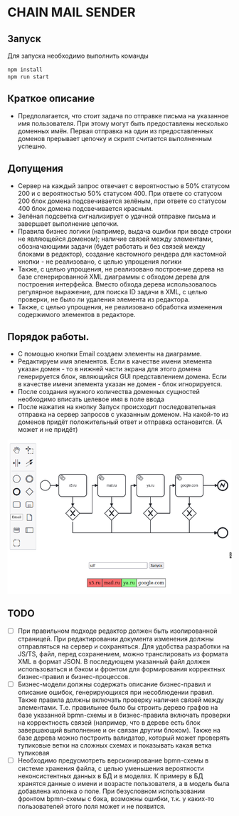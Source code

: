 # CHAIN MAIL SENDER

## Запуск
Для запуска необходимо выполнить команды
```
npm install
npm run start 
```

## Краткое описание
- Предполагается, что стоит задача по отправке письма на указанное имя пользователя. При этому могут быть предоставлены несколько доменных имён. Первая отправка на один из предоставленных доменов прерывает цепочку и скрипт считается выполненным успешно.

## Допущения
- Сервер на каждый запрос отвечает с вероятностью в 50% статусом 200 и с вероятностью 50% статусом 400. При ответе со статусом 200 блок домена подсвечивается зелёным, при ответе со статусом 400 блок домена подсвечивается красным.
- Зелёная подсветка сигнализирует о удачной отправке письма и завершает выполнение цепочки.
- Правила бизнес логики (например, выдача ошибки при вводе строки не являющейся доменом); наличие связей между элементами, обозначающими задачи (будет работать и без связей между блоками в редактор), создание кастомного рендера для кастомной кнопки - не реализовано, с целью упрощения логики
- Также, с целью упрощения, не реализовано построение дерева на базе сгенерированной XML диаграммы с обходом дерева для построения интерфейса. Вместо обхода дерева использовалось регулярное выражение, для поиска ID задачи в XML, с целью проверки, не было ли удаления элемента из редактора.
- Также, с целью упрощения, не реализовано обработка изменения содержимого элементов в редакторе.

## Порядок работы.
- С помощью кнопки Email создаем элементы на диаграмме.
- Редактируем имя элементов. Если в качестве имени элемента указан домен - то в нижней части экрана для этого домена генерируется блок, являющийся GUI представлением домена. Если в качестве имени элемента указан не домен - блок игнорируется.
- После создания нужного количества доменных сущностей необходимо вписать целевое имя в поле ввода
- После нажатия на кнопку Запуск происходит последовательная отправка на сервер запросов с указанным доменом. На какой-то из доменов придёт положительный ответ и отправка остановится. (А может и не придёт)

![img.png](img.png)

## TODO
- [ ] При правильном подходе редактор должен быть изолированной страницей. При редактировании документа изменения должны отправляться на сервер и сохраняться. Для удобства разработки на JS/TS, файл, перед сохранением, можно транслировать из формата XML в формат JSON. В последующем указанный файл должен использоваться и бэком и фронтом для формирования корректных бизнес-правил и бизнес-процессов.
- [ ] Бизнес-модели должны содержать описание бизнес-правил и описание ошибок, генерирующихся при несоблюдении правил. Также правила должны включать проверку наличия связей между элементами. Т.е. правильнее было бы строить дерево графов на базе указанной bpmn-схемы и в бизнес-правила включать проверки на корректность связей (например, что в дереве есть блок завершающий выполнение и он связан другим блоком). Также на базе дерева можно построить валидатор, который может проверять тупиковые ветки на сложных схемах и показывать какая ветка тупиковая
- [ ] Необходимо предусмотреть версионирование bpmn-схемы в системе хранения файла, с целью уменьшения вероятности неконсистентных данных в БД и в моделях. К примеру в БД хранятся данные о имени и возрасте пользователя, а в модель была добавлена колонка о поле. При безусловном использовании фронтом bpmn-схемы с бэка, возможны ошибки, т.к. у каких-то пользователей этого поля может и не появится.
